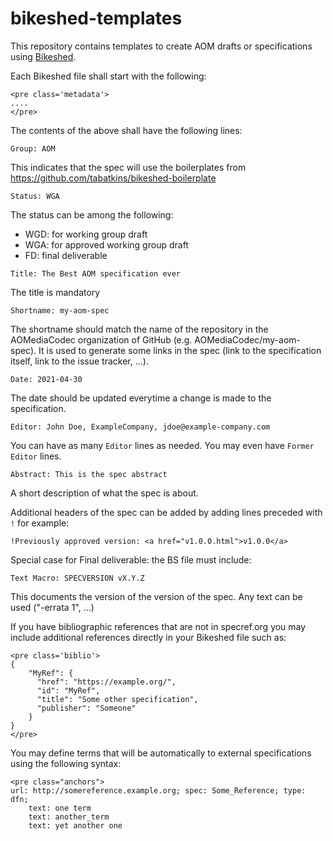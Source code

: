 # bikeshed-templates

This repository contains templates to create AOM drafts or specifications using [Bikeshed](https://tabatkins.github.io/bikeshed/).


Each Bikeshed file shall start with the following:

```
<pre class='metadata'>
....
</pre>
```

The contents of the above shall have the following lines:

```
Group: AOM
```
This indicates that the spec will use the boilerplates from https://github.com/tabatkins/bikeshed-boilerplate

```
Status: WGA
```
The status can be among the following:
* WGD: for working group draft
* WGA: for approved working group draft
* FD: final deliverable


```
Title: The Best AOM specification ever
```
The title is mandatory


```
Shortname: my-aom-spec

```
The shortname should match the name of the repository in the AOMediaCodec organization of GitHub (e.g. AOMediaCodec/my-aom-spec). It is used to generate some links in the spec (link to the specification itself, link to the issue tracker, ...).


```
Date: 2021-04-30
```
The date should be updated everytime a change is made to the specification.


```
Editor: John Doe, ExampleCompany, jdoe@example-company.com

```
You can have as many `Editor` lines as needed. You may even have `Former Editor` lines.

```
Abstract: This is the spec abstract
```
A short description of what the spec is about.


Additional headers of the spec can be added by adding lines preceded with `!` for example:

```
!Previously approved version: <a href="v1.0.0.html">v1.0.0</a>
```

Special case for Final deliverable: the BS file must include:
```
Text Macro: SPECVERSION vX.Y.Z

```
This documents the version of the version of the spec. Any text can be used ("-errata 1", ...)


If you have bibliographic references that are not in specref.org you may include additional references directly in your Bikeshed file such as:
```
<pre class='biblio'>
{
    "MyRef": {
	  "href": "https://example.org/",
	  "id": "MyRef",
	  "title": "Some other specification",
	  "publisher": "Someone"
    }
}
</pre>

```

You may define terms that will be automatically to external specifications using the following syntax:
```
<pre class="anchors">
url: http://somereference.example.org; spec: Some_Reference; type: dfn;
    text: one term
    text: another_term
    text: yet another one
```

